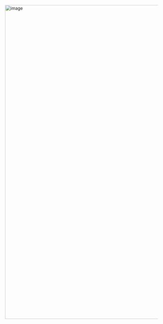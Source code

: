 <img width="1897" height="1031" alt="image" src="https://github.com/user-attachments/assets/32904436-9251-412f-ab34-dd02530beb4d" />
